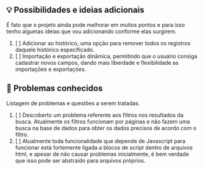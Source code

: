 ## 💡 Possibilidades e ideias adicionais
É fato que o projeto ainda pode melhorar em muitos pontos e para isso tenho algumas ideias que vou adicionando conforme elas surgirem.
1. [ ] Adicionar ao histórico, uma opção para remover todos os registros daquele histórico especificado.
2. [ ] Importação e exportação dinâmica, permitindo que o usuário consiga cadastrar novos campos, dando mais liberdade e flexibilidade as importações e exportações.


## 🚨 Problemas conhecidos
Listagem de problemas e questões a serem tratadas.
1. [ ] Descoberto um problema referente aos filtros nos resultados da busca. Atualmente os filtros funcionam por páginas e não fazem uma busca na base de dados para obter os dados precisos de acordo com o filtro.
2. [ ] Atualmente toda funcionalidade que depende de Javascript para funcionar está fortemente ligada a blocos de script dentro de arquivos html, e apesar de não causar problemas inicialmente, é bem verdade que isso pode ser abstraído para arquivos próprios.